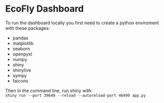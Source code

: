 # EcoFly Dashboard
To run the dashboard locally you first need to create a python enviroment with these packages:

- pandas
- matplotlib
- seaborn
- openpyxl
- numpy
- shiny
- shinylive
- sympy
- faicons


Then in the command line, run shiny with:   
`shiny run --port 39649 --reload --autoreload-port 46499 app.py`